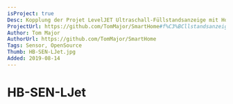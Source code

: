 ```yaml
---
isProject: true
Desc: Kopplung der Projet LevelJET Ultraschall-Füllstandsanzeige mit HomeMatic
ProjectUrl: https://github.com/TomMajor/SmartHome#f%C3%BCllstandsanzeige-%C3%B6ltankwassertank-hb-sen-ljet
Author: Tom Major
AuthorUrl: https://github.com/TomMajor/SmartHome
Tags: Sensor, OpenSource
Thumb: HB-SEN-LJet.jpg
Added: 2019-08-14
---
```


# HB-SEN-LJet
